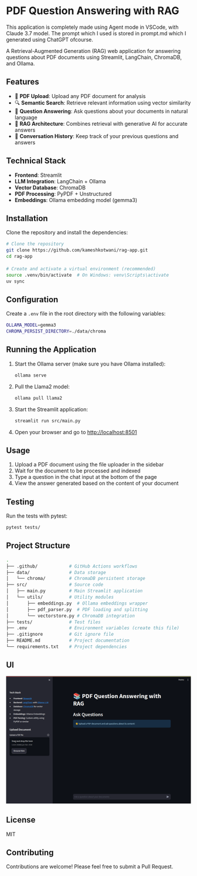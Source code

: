 # PDF Question Answering with RAG

This application is completely made using Agent mode in VSCode, with Claude 3.7 model. The prompt which I used is stored in prompt.md which I generated using ChatGPT ofcourse.

A Retrieval-Augmented Generation (RAG) web application for answering questions about PDF documents using Streamlit, LangChain, ChromaDB, and Ollama.

## Features

- 📁 **PDF Upload**: Upload any PDF document for analysis
- 🔍 **Semantic Search**: Retrieve relevant information using vector similarity
- 💬 **Question Answering**: Ask questions about your documents in natural language
- 🧠 **RAG Architecture**: Combines retrieval with generative AI for accurate answers
- 🔄 **Conversation History**: Keep track of your previous questions and answers

## Technical Stack

- **Frontend**: Streamlit
- **LLM Integration**: LangChain + Ollama
- **Vector Database**: ChromaDB
- **PDF Processing**: PyPDF + Unstructured
- **Embeddings**: Ollama embedding model (gemma3)

## Installation

Clone the repository and install the dependencies:

```bash
# Clone the repository
git clone https://github.com/kameshkotwani/rag-app.git
cd rag-app

# Create and activate a virtual environment (recommended)
source .venv/bin/activate  # On Windows: venv\Scripts\activate
uv sync
```

## Configuration

Create a `.env` file in the root directory with the following variables:

```bash
OLLAMA_MODEL=gemma3
CHROMA_PERSIST_DIRECTORY=./data/chroma
```

## Running the Application

1. Start the Ollama server (make sure you have Ollama installed):

   ```bash
   ollama serve
   ```

2. Pull the Llama2 model:

   ```bash
   ollama pull llama2
   ```

3. Start the Streamlit application:

   ```bash
   streamlit run src/main.py
   ```

4. Open your browser and go to [http://localhost:8501](http://localhost:8501)

## Usage

1. Upload a PDF document using the file uploader in the sidebar
2. Wait for the document to be processed and indexed
3. Type a question in the chat input at the bottom of the page
4. View the answer generated based on the content of your document

## Testing

Run the tests with pytest:

```bash
pytest tests/
```

## Project Structure

```bash
.
├── .github/            # GitHub Actions workflows
├── data/               # Data storage
│   └── chroma/         # ChromaDB persistent storage
├── src/                # Source code
│   ├── main.py         # Main Streamlit application
│   └── utils/          # Utility modules
│       ├── embeddings.py  # Ollama embeddings wrapper
│       ├── pdf_parser.py  # PDF loading and splitting
│       └── vectorstore.py # ChromaDB integration
├── tests/              # Test files
├── .env                # Environment variables (create this file)
├── .gitignore          # Git ignore file
├── README.md           # Project documentation
└── requirements.txt    # Project dependencies
```

## UI

![UI](image.png)

## License

MIT

## Contributing

Contributions are welcome! Please feel free to submit a Pull Request.
